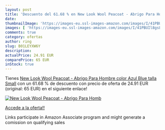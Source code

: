 ```yaml
---
layout: post
title: 'Descuento del 61.68 % en New Look Wool Peacoat - Abrigo Para Homb'
date: 
thumbnailImage: 'https://images-eu.ssl-images-amazon.com/images/I/41PBUIl8gsL._SL200_.jpg'
images: [ 'https://images-eu.ssl-images-amazon.com/images/I/41PBUIl8gsL._SL200_.jpg' ]
comments: true
category: ofertas
author: ring
slug: B01LEYXW6Y
description:
actualPrice: 24.91 EUR
comparePrice: 65 EUR
inStock: true
---
```


Tienes [New Look Wool Peacoat - Abrigo Para Hombre  color Azul  Blue   talla Small](https://www.amazon.es/dp/B01LEYXW6Y/?tag=tolees-21) con un 61.68 % de descuento con precio de oferta de 24.91 EUR (original: 65 EUR) en el siguiente enlace!

[![New Look Wool Peacoat - Abrigo Para Homb](https://images-eu.ssl-images-amazon.com/images/I/41PBUIl8gsL._SL200_.jpg)](https://www.amazon.es/dp/B01LEYXW6Y/?tag=tolees-21)

[Accede a la oferta!!](https://www.amazon.es/dp/B01LEYXW6Y/?tag=tolees-21)

Links participate in Amazon Associate program and might generate a comission on qualifying sales



